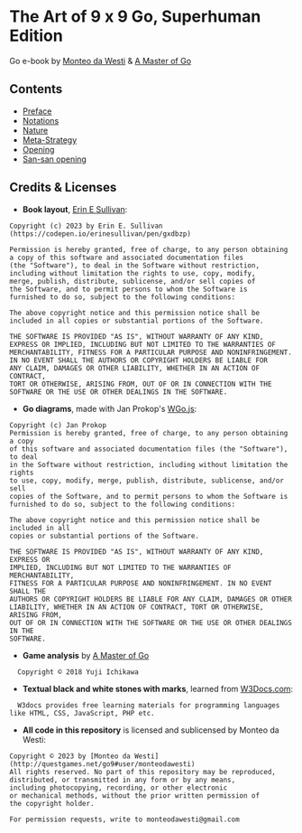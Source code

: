 # The Art of 9 x 9 Go, Superhuman Edition
Go e-book by [Monteo da Westi](http://questgames.net/go9#user/monteodawesti) & [A Master of Go](https://new3rs.github.io/a_master_of_go/index.html)


## Contents
- [Preface](https://9x9go.github.io/superhuman/preface.html)
- [Notations](https://9x9go.github.io/superhuman/notation.html)
- [Nature](https://9x9go.github.io/superhuman/nature.html)
- [Meta-Strategy](https://9x9go.github.io/superhuman/strategy.html)
- [Opening](https://9x9go.github.io/superhuman/black1.html)
- [San-san opening](https://9x9go.github.io/superhuman/101sansan.html)

## Credits & Licenses
- __Book layout__, [Erin E Sullivan](https://codepen.io/erinesullivan/pen/gxdbzp): 
```
Copyright (c) 2023 by Erin E. Sullivan (https://codepen.io/erinesullivan/pen/gxdbzp)

Permission is hereby granted, free of charge, to any person obtaining
a copy of this software and associated documentation files
(the "Software"), to deal in the Software without restriction,
including without limitation the rights to use, copy, modify,
merge, publish, distribute, sublicense, and/or sell copies of
the Software, and to permit persons to whom the Software is
furnished to do so, subject to the following conditions:

The above copyright notice and this permission notice shall be
included in all copies or substantial portions of the Software.

THE SOFTWARE IS PROVIDED "AS IS", WITHOUT WARRANTY OF ANY KIND,
EXPRESS OR IMPLIED, INCLUDING BUT NOT LIMITED TO THE WARRANTIES OF
MERCHANTABILITY, FITNESS FOR A PARTICULAR PURPOSE AND NONINFRINGEMENT.
IN NO EVENT SHALL THE AUTHORS OR COPYRIGHT HOLDERS BE LIABLE FOR
ANY CLAIM, DAMAGES OR OTHER LIABILITY, WHETHER IN AN ACTION OF CONTRACT,
TORT OR OTHERWISE, ARISING FROM, OUT OF OR IN CONNECTION WITH THE
SOFTWARE OR THE USE OR OTHER DEALINGS IN THE SOFTWARE.
```
  
- __Go diagrams__, made with Jan Prokop's [WGo.js](http://wgo.waltheri.net/): 
```
Copyright (c) Jan Prokop
Permission is hereby granted, free of charge, to any person obtaining a copy
of this software and associated documentation files (the "Software"), to deal
in the Software without restriction, including without limitation the rights
to use, copy, modify, merge, publish, distribute, sublicense, and/or sell
copies of the Software, and to permit persons to whom the Software is
furnished to do so, subject to the following conditions:

The above copyright notice and this permission notice shall be included in all
copies or substantial portions of the Software.

THE SOFTWARE IS PROVIDED "AS IS", WITHOUT WARRANTY OF ANY KIND, EXPRESS OR
IMPLIED, INCLUDING BUT NOT LIMITED TO THE WARRANTIES OF MERCHANTABILITY,
FITNESS FOR A PARTICULAR PURPOSE AND NONINFRINGEMENT. IN NO EVENT SHALL THE
AUTHORS OR COPYRIGHT HOLDERS BE LIABLE FOR ANY CLAIM, DAMAGES OR OTHER
LIABILITY, WHETHER IN AN ACTION OF CONTRACT, TORT OR OTHERWISE, ARISING FROM,
OUT OF OR IN CONNECTION WITH THE SOFTWARE OR THE USE OR OTHER DEALINGS IN THE
SOFTWARE.
```
- __Game analysis__ by [A Master of Go](https://new3rs.github.io/a_master_of_go/index.html)
```
  Copyright © 2018 Yuji Ichikawa
```
- __Textual black and white stones with marks__, learned from [W3Docs.com](https://www.w3docs.com/snippets/css/how-to-add-a-circle-around-a-number-in-css.html):
```
  W3docs provides free learning materials for programming languages
like HTML, CSS, JavaScript, PHP etc.
```

- __All code in this repository__ is licensed and sublicensed by Monteo da Westi:
```
Copyright © 2023 by [Monteo da Westi](http://questgames.net/go9#user/monteodawesti)
All rights reserved. No part of this repository may be reproduced,
distributed, or transmitted in any form or by any means,
including photocopying, recording, or other electronic
or mechanical methods, without the prior written permission of
the copyright holder.

For permission requests, write to monteodawesti@gmail.com
```
  
